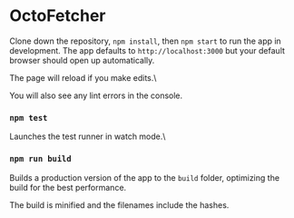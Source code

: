 # OctoFetcher

Clone down the repository, `npm install`, then `npm start` to run the app in development. The app defaults to `http://localhost:3000` but your default browser should open up automatically. 

The page will reload if you make edits.\

You will also see any lint errors in the console.

### `npm test`

Launches the test runner in watch mode.\

### `npm run build`

Builds a production version of the app to the `build` folder, optimizing the build for the best performance.

The build is minified and the filenames include the hashes.

